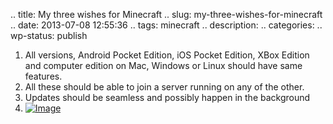 .. title: My three wishes for Minecraft
.. slug: my-three-wishes-for-minecraft
.. date: 2013-07-08 12:55:36
.. tags: minecraft
.. description: 
.. categories: 
.. wp-status: publish

<html><body><ol><li>All versions, Android Pocket Edition, iOS Pocket Edition, XBox Edition and computer edition on Mac, Windows or Linux should have same features.</li><li>All these should be able to join a server running on any of the other.</li><li>Updates should be seamless and possibly happen in the background</li><li><a href="http://xtoinf.files.wordpress.com/2013/07/screen-shot-2013-07-07-at-11-54-59-pm.png"><img class="size-full wp-image" id="i-1305" alt="Image" src="http://xtoinf.files.wordpress.com/2013/07/screen-shot-2013-07-07-at-11-54-59-pm.png?w=487"></a></li></ol></body></html>